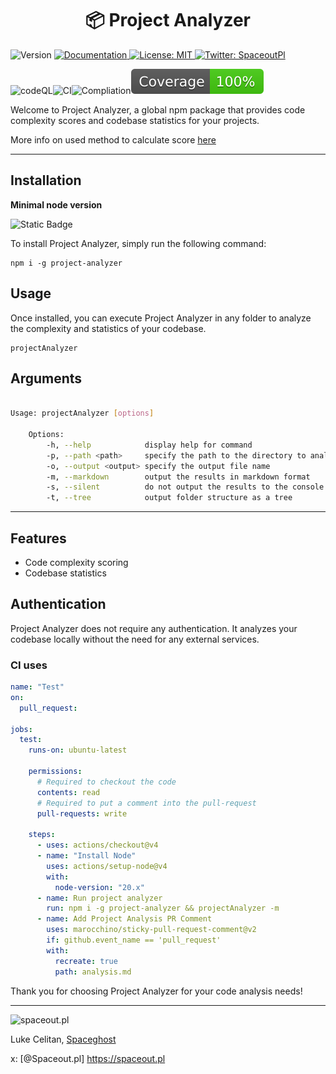 <h1 align="center">📦 Project Analyzer</h1>
<p>
  <img alt="Version" src="https://img.shields.io/badge/version-0.7.1-blue.svg?cacheSeconds=2592000" />
  <a href="https://github.com/MassivDash/ProjectAnalyzer/" target="_blank">
    <img alt="Documentation" src="https://img.shields.io/badge/documentation-yes-brightgreen.svg" />
  </a>
  <a href="#" target="_blank">
    <img alt="License: MIT" src="https://img.shields.io/badge/License-MIT-yellow.svg" />
  </a>
  <a href="https://twitter.com/SpaceoutPl" target="_blank">
    <img alt="Twitter: SpaceoutPl" src="https://img.shields.io/twitter/follow/SpaceoutPl.svg?style=social" />
  </a>
</p>

![codeQL](https://github.com/MassivDash/ProjectAnalyzer/actions/workflows/codeQL.yml/badge.svg)![CI](https://github.com/MassivDash/ProjectAnalyzer/actions/workflows/ci.yml/badge.svg)![Compliation](https://github.com/MassivDash/ProjectAnalyzer/actions/workflows/publish.yml/badge.svg)![CodeCoverage](./badges/coverage.svg)

Welcome to Project Analyzer, a global npm package that provides code complexity scores and codebase statistics for your projects.

More info on used method to calculate score [here](https://spaceout.pl/folders-files-and-everything-in-between)

---

## Installation

**Minimal node version**

![Static Badge](https://img.shields.io/badge/_node_-%3E%3D_20.6.0-red)

To install Project Analyzer, simply run the following command:

```
npm i -g project-analyzer
```

## Usage

Once installed, you can execute Project Analyzer in any folder to analyze the complexity and statistics of your codebase.

```
projectAnalyzer
```

## Arguments

```bash

Usage: projectAnalyzer [options]

    Options:
        -h, --help            display help for command
        -p, --path <path>     specify the path to the directory to analyze
        -o, --output <output> specify the output file name
        -m, --markdown        output the results in markdown format
        -s, --silent          do not output the results to the console
        -t, --tree            output folder structure as a tree

```

---

## Features

- Code complexity scoring
- Codebase statistics

## Authentication

Project Analyzer does not require any authentication. It analyzes your codebase locally without the need for any external services.

### CI uses

```yml
name: "Test"
on:
  pull_request:

jobs:
  test:
    runs-on: ubuntu-latest

    permissions:
      # Required to checkout the code
      contents: read
      # Required to put a comment into the pull-request
      pull-requests: write

    steps:
      - uses: actions/checkout@v4
      - name: "Install Node"
        uses: actions/setup-node@v4
        with:
          node-version: "20.x"
      - name: Run project analyzer
        run: npm i -g project-analyzer && projectAnalyzer -m
      - name: Add Project Analysis PR Comment
        uses: marocchino/sticky-pull-request-comment@v2
        if: github.event_name == 'pull_request'
        with:
          recreate: true
          path: analysis.md
```

Thank you for choosing Project Analyzer for your code analysis needs!

---

<img src="https://spaceout.pl/icons/icon-96x96.png?v=c01d3dc2404b91dfce33d962ff296151" alt="spaceout.pl" />

Luke Celitan, [Spaceghost](https://spaceout.pl/about)

x: [@Spaceout.pl] https://spaceout.pl
